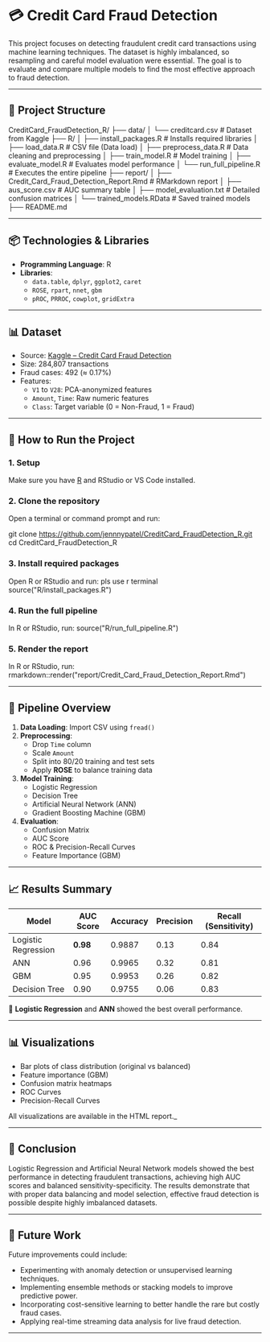 # 💳 Credit Card Fraud Detection

This project focuses on detecting fraudulent credit card transactions using machine learning techniques. The dataset is highly imbalanced, so resampling and careful model evaluation were essential. The goal is to evaluate and compare multiple models to find the most effective approach to fraud detection.

---
## 📁 Project Structure


CreditCard_FraudDetection_R/
├── data/
│ └── creditcard.csv # Dataset from Kaggle
├── R/
│ ├── install_packages.R # Installs required libraries
│ ├── load_data.R # CSV file (Data load)
│ ├── preprocess_data.R # Data cleaning and preprocessing
│ ├── train_model.R # Model training
│ ├── evaluate_model.R # Evaluates model performance
│ └── run_full_pipeline.R # Executes the entire pipeline
├── report/
│ ├── Credit_Card_Fraud_Detection_Report.Rmd # RMarkdown report
│ ├── aus_score.csv # AUC summary table
│ ├── model_evaluation.txt # Detailed confusion matrices
│ └── trained_models.RData # Saved trained models
├── README.md


---

## 📦 Technologies & Libraries
- **Programming Language**: R
- **Libraries**:
  - `data.table`, `dplyr`, `ggplot2`, `caret`
  - `ROSE`, `rpart`, `nnet`, `gbm`
  - `pROC`, `PRROC`, `cowplot`, `gridExtra`

---

## 📊 Dataset
- Source: [Kaggle – Credit Card Fraud Detection](https://www.kaggle.com/datasets/mlg-ulb/creditcardfraud)
- Size: 284,807 transactions
- Fraud cases: 492 (≈ 0.17%)
- Features:
  - `V1` to `V28`: PCA-anonymized features
  - `Amount`, `Time`: Raw numeric features
  - `Class`: Target variable (0 = Non-Fraud, 1 = Fraud)

---

## 🚀 How to Run the Project

### 1. Setup

Make sure you have [R](https://cran.r-project.org/) and RStudio or VS Code installed.

### 2. Clone the repository

Open a terminal or command prompt and run:


git clone https://github.com/jennnypatel/CreditCard_FraudDetection_R.git
cd CreditCard_FraudDetection_R

### 3. Install required packages

Open R or RStudio and run:
pls use r terminal
source("R/install_packages.R")

### 4. Run the full pipeline
In R or RStudio, run:
source("R/run_full_pipeline.R")

### 5. Render the report
In R or RStudio, run:
rmarkdown::render("report/Credit_Card_Fraud_Detection_Report.Rmd")


---


## 🔄 Pipeline Overview
1. **Data Loading**: Import CSV using `fread()`
2. **Preprocessing**:
   - Drop `Time` column
   - Scale `Amount`
   - Split into 80/20 training and test sets
   - Apply **ROSE** to balance training data
3. **Model Training**:
   - Logistic Regression
   - Decision Tree
   - Artificial Neural Network (ANN)
   - Gradient Boosting Machine (GBM)
4. **Evaluation**:
   - Confusion Matrix
   - AUC Score
   - ROC & Precision-Recall Curves
   - Feature Importance (GBM)

   
---


## 📈 Results Summary

| Model                | AUC Score | Accuracy | Precision | Recall (Sensitivity) |
|---------------------|-----------|----------|-----------|-----------------------|
| Logistic Regression | **0.98**  | 0.9887   | 0.13      | 0.84                  |
| ANN                 | 0.96      | 0.9965   | 0.32      | 0.81                  |
| GBM                 | 0.95      | 0.9953   | 0.26      | 0.82                  |
| Decision Tree       | 0.90      | 0.9755   | 0.06      | 0.83                  |

 📌 **Logistic Regression** and **ANN** showed the best overall performance.

 
---


## 📊 Visualizations

- Bar plots of class distribution (original vs balanced)
- Feature importance (GBM)
- Confusion matrix heatmaps
- ROC Curves
- Precision-Recall Curves

All visualizations are available in the HTML report._


---


## 🎯 Conclusion

Logistic Regression and Artificial Neural Network models showed the best performance in detecting fraudulent transactions, achieving high AUC scores and balanced sensitivity-specificity. The results demonstrate that with proper data balancing and model selection, effective fraud detection is possible despite highly imbalanced datasets.


---

## 🚀 Future Work
Future improvements could include:

- Experimenting with anomaly detection or unsupervised learning techniques.
- Implementing ensemble methods or stacking models to improve predictive power.
- Incorporating cost-sensitive learning to better handle the rare but costly fraud cases.
- Applying real-time streaming data analysis for live fraud detection.


---